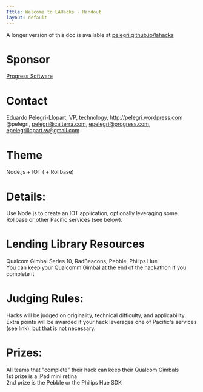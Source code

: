 ```yaml
---
Tttle: Welcome to LAHacks - Handout
layout: default
---
```


A longer version of this doc is available at [pelegri.github.io/lahacks](http://pelegri.github.com/lahacks)

# Sponsor
   [Progress Software](http://progress.com)

# Contact
   Eduardo Pelegri-Llopart, VP, technology,  http://pelegri.wordpress.com  
   @pelegri, pelegri@calterra.com, epelegri@progress.com, epelegrillopart.w@gmail.com  

# Theme
Node.js + IOT ( + Rollbase)

# Details:
   Use Node.js to create an IOT application, optionally leveraging some Rollbase or other Pacific services (see below).  

# Lending Library Resources  
Qualcom Gimbal Series 10, RadBeacons, Pebble, Philips Hue  
You can keep your Qualcomm Gimbal at the end of the hackathon if you complete it  

# Judging Rules:
   Hacks will be judged on originality, technical difficulty, and applicability.  
   Extra points will be awarded if your hack leverages one of Pacific's services (see link), but that is not necessary.  

# Prizes:
   All teams that "complete" their hack can keep their Qualcom Gimbals  
   1st prize is a iPad mini retina  
   2nd prize is the Pebble or the Philips Hue SDK  
   
